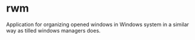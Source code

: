 # rwm
Application for organizing opened windows in Windows system in a similar way as tilled windows managers does.
